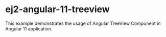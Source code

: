 # ej2-angular-11-treeview
This example demonstrates the usage of Angular TreeView Component in Angular 11 application.
